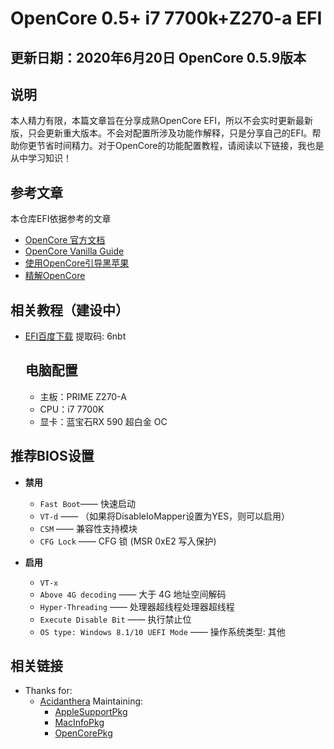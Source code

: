 # OpenCore 0.5+ i7 7700k+Z270-a EFI

## 更新日期：2020年6月20日 OpenCore 0.5.9版本

## 说明

本人精力有限，本篇文章旨在分享成熟OpenCore EFI，所以不会实时更新最新版，只会更新重大版本。不会对配置所涉及功能作解释，只是分享自己的EFI。帮助你更节省时间精力。对于OpenCore的功能配置教程，请阅读以下链接，我也是从中学习知识！

## 参考文章

本仓库EFI依据参考的文章
  - [OpenCore 官方文档](https://github.com/acidanthera/OpenCorePkg/blob/master/Docs/Configuration.pdf)
  - [OpenCore Vanilla Guide](https://khronokernel-2.gitbook.io/opencore-vanilla-desktop-guide/)
  - [使用OpenCore引导黑苹果](https://blog.xjn819.com/?p=543)
  - [精解OpenCore](https://blog.daliansky.net/OpenCore-BootLoader.html)
  
  ## 相关教程（建设中）
- [EFI百度下载](https://pan.baidu.com/s/1lDSgyD3ENxq7xg0xqHU2ig) 提取码: 6nbt
  
  ## 电脑配置
  
  - 主板：PRIME Z270-A
  - CPU：i7 7700K
  - 显卡：蓝宝石RX 590 超白金 OC
  
## 推荐BIOS设置

- **禁用**

  -  `Fast Boot`—— 快速启动
  -  `VT-d` —— （如果将DisableIoMapper设置为YES，则可以启用）
  -  `CSM` —— 兼容性支持模块
  -  `CFG Lock` —— CFG 锁 (MSR 0xE2 写入保护)
  
- **启用**

  -  `VT-x`
  -  `Above 4G decoding` —— 大于 4G 地址空间解码
  -  `Hyper-Threading` —— 处理器超线程处理器超线程
  -  `Execute Disable Bit` —— 执行禁止位
  -  `OS type: Windows 8.1/10 UEFI Mode` —— 操作系统类型: 其他 


## 相关链接

- Thanks for:
  - [Acidanthera](https://github.com/acidanthera) Maintaining:
    - [AppleSupportPkg](https://github.com/acidanthera/AppleSupportPkg)
    - [MacInfoPkg](https://github.com/acidanthera/MacInfoPkg)
    - [OpenCorePkg](https://github.com/acidanthera/OpenCorePkg)
